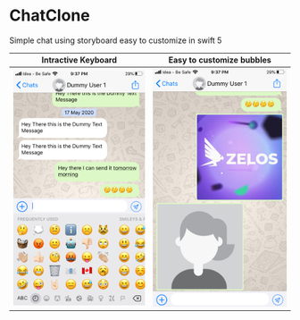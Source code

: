 # ChatClone
Simple chat using storyboard easy to customize in swift 5

Intractive Keyboard             |  Easy to customize bubbles
:-------------------------:|:-------------------------:
![](images/IMG_5112.PNG)  |  ![](images/IMG_5113.PNG)
